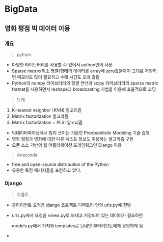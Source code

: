 # BigData

## 영화 평점 빅 데이터 이용

### 개요

> python

- 다양한 라이브러리를 사용할 수 있어서 python언어 사용
-  Sparse matrix(회소 행렬)형태의 데이터를 array에 zero값들까지 그대로 저장하면 메모리도 많이 필요하고 수해 시간도 오래 걸림
- Python의 numpy 라이브러리의 행렬 연산과 scipy 라이브러리의 sparse matrix format을 사용하면서 reshape과 broadcasting 기법을 이용해 효율적으로 코딩



> 단계

1. K-nearest neighbor (KNN) 알고리즘
2. Matrix factorization 알고리즘
3. Matrix factorization + PLSI 알고리즘

- 빅데이터마이닝에서 많이 쓰이는 기술인 Preobabilistic Modeling 기술 습득
- 영화 평점과 영화에 대한 다른 텍스트 정보도 이용하는 알고리즘 구현
- 오픈 소스 기반의 웹 어플리케이션 프레임워크인 Diango 이용



> Anaconda

- free and open-source distribution of the Python
- 유용한 특정 패키지들을 포함하고 있다.



### Django

> 흐름도

- 클라이언트 요청은 django 프로젝트 디렉토리 안의 urls.py에 전달

- urls.py에서 요청을 views.py로 보내고 저장되어 있는 데이터가 필요하면

  models.py에서 가져와 templates로 보내면 클라이언트에게 응답하게 됨

- 

